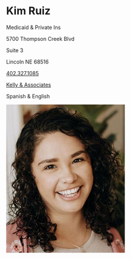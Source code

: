 # Kim Ruiz

Medicaid & Private Ins

5700 Thompson Creek Blvd

Suite 3

Lincoln NE 68516

[402.327.1085](tel:4023271085)

[Kelly & Associates](https://www.kellyandassociatestherapy.com/kimruiz)

Spanish & English

![picture](./markdown/resources/images/kRuiz.jpeg)
